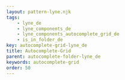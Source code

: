 ```yaml
---
layout: pattern-lyne.njk
tags: 
    - lyne_de
    - lyne_components_de
    - lyne_components_autocomplete_grid_de
    - is_in_folder_de
key: autocomplete-grid-lyne_de
title: Autocomplete-Grid
parent: autocomplete-folder-lyne_de
keywords: autocomplete-grid
order: 50
---
```

